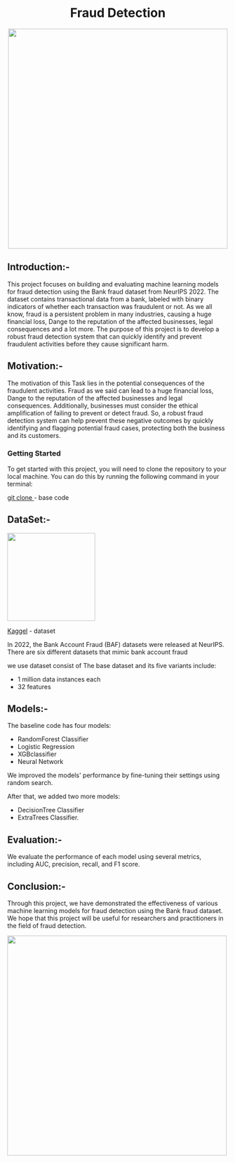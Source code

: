 <h1 align="center">Fraud Detection</h1>
<p align="center">
 <img src = "https://github.com/AhmedAbdElbassset/Fraud_Detection/assets/63741964/942a7e56-a69d-4b8f-b718-3540c45345af" width = "500">
</p>

## Introduction:-
This project focuses on building and evaluating machine learning models for fraud detection using the Bank fraud dataset from NeurIPS 2022. The dataset contains transactional data from a bank, labeled with binary indicators of whether each transaction was fraudulent or not. As we all know, fraud is a persistent problem in many industries, causing a huge financial loss, Dange to the reputation of the affected businesses, legal consequences and a lot more. The purpose of this project is to develop a robust fraud detection system that can quickly identify and prevent fraudulent activities before they cause significant harm.

## Motivation:-
The motivation of this Task lies in the potential consequences of the fraudulent activities. Fraud as we said can lead to a huge financial loss, Dange to the reputation of the affected businesses and legal consequences. Additionally, businesses must consider the ethical amplification of failing to prevent or detect fraud. So, a robust fraud detection system can help prevent these negative outcomes by quickly identifying and flagging potential fraud cases, protecting both the business and its customers.

### Getting Started

To get started with this project, you will need to clone the repository to your local machine. You can do this by running the following command in your terminal:

[git clone ](https://github.com/AhmedAbdElbassset/Fraud_Detection.git) - base code


## DataSet:-
<div>
<img src ="https://t4.ftcdn.net/jpg/04/75/03/07/360_F_475030738_kT8sJumBrd5E3cPDhzn0nWjHsGuP79u9.jpg" width ="200">
<div>
 
[Kaggel](https://www.kaggle.com/datasets/sgpjesus/bank-account-fraud-dataset-neurips-2022) - dataset 

In 2022, the Bank Account Fraud (BAF) datasets were released at NeurIPS. 
There are six different datasets that mimic bank account fraud

we use dataset consist of The base dataset and its five variants include:
   - 1 million data instances each
   - 32 features

## Models:-
The baseline code has four models: 
 - RandomForest Classifier
 - Logistic Regression
 - XGBclassifier
 - Neural Network
   
 We improved the models' performance by fine-tuning their settings using random search.
 
After that, we added two more models:
  - DecisionTree Classifier 
  - ExtraTrees Classifier.


## Evaluation:-
We evaluate the performance of each model using several metrics, including AUC, precision, recall, and F1 score.

## Conclusion:-
Through this project, we have demonstrated the effectiveness of various machine learning models for fraud detection using the Bank fraud dataset. We hope that this project will be useful for researchers and practitioners in the field of fraud detection.



<img src ="[[[[https://github.com/AhmedAbdElbassset/Fraud_Detection/assets/63741964/942a7e56-a69d-4b8f-b718-3540c45345af]](https://miro.medium.com/v2/resize:fit:1252/0*tstetBRjH6S87-QL)https://miro.medium.com/v2/resize:fit:1252/0*tstetBRjH6S87-QL](https://www.google.com/url?sa=i&url=https%3A%2F%2Fmedium.com%2F%40bryansmith0409%2Flearn-how-fraud-detection-software-will-surely-catch-the-crooks-techdogs-41cfea34da58%3Fsource%3Drss-------1&psig=AOvVaw21vQ5rg8aKrcaIeOQBXxUQ&ust=1690834482548000&source=images&cd=vfe&opi=89978449&ved=0CBEQjRxqFwoTCNj7xbeft4ADFQAAAAAdAAAAABAF)https://www.google.com/url?sa=i&url=https%3A%2F%2Fmedium.com%2F%40bryansmith0409%2Flearn-how-fraud-detection-software-will-surely-catch-the-crooks-techdogs-41cfea34da58%3Fsource%3Drss-------1&psig=AOvVaw21vQ5rg8aKrcaIeOQBXxUQ&ust=1690834482548000&source=images&cd=vfe&opi=89978449&ved=0CBEQjRxqFwoTCNj7xbeft4ADFQAAAAAdAAAAABAF](https://miro.medium.com/v2/resize:fit:828/0*tstetBRjH6S87-QL)https://miro.medium.com/v2/resize:fit:828/0*tstetBRjH6S87-QL" width = "500">

